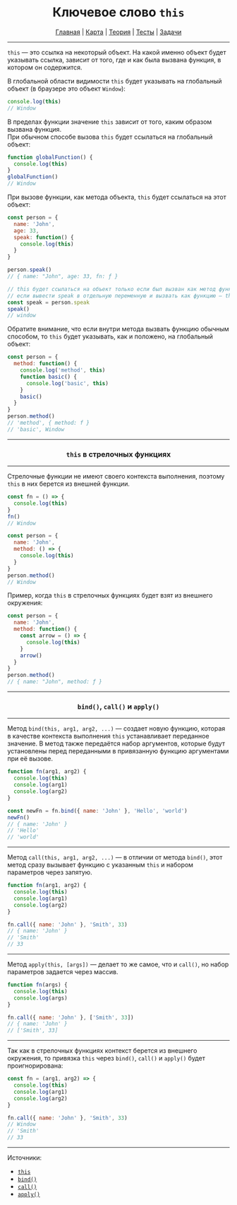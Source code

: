 <div align="center">

# Ключевое слово `this`

[Главная](https://github.com/dollaween/junior-roadmap/)
|
[Карта](/roadmap/README.md)
|
[Теория](/theory/README.md)
|
[Тесты](/tests/README.md)
|
[Задачи](/tasks/README.md)

</div>

---

`this` — это ссылка на некоторый объект. На какой именно объект будет указывать ссылка, зависит от того, где и как была вызвана функция, в котором он содержится.

В глобальной области видимости `this` будет указывать на глобальный объект (в браузере это объект `Window`):
```js
console.log(this)
// Window
```

В пределах функции значение `this` зависит от того, каким образом вызвана функция.  
При обычном способе вызова `this` будет ссылаться на глобальный объект:
```js
function globalFunction() {
  console.log(this)
}
globalFunction()
// Window
```

При вызове функции, как метода объекта, `this` будет ссылаться на этот объект:
```js
const person = {
  name: 'John',
  age: 33,
  speak: function() {
    console.log(this)
  }
}

person.speak()
// { name: "John", age: 33, fn: ƒ }

// this будет ссылаться на объект только если был вызван как метод функции.
// если вывести speak в отдельную переменную и вызвать как функцию — this потеряет связь с объектом
const speak = person.speak
speak()
// window
```

Обратите внимание, что если внутри метода вызвать функцию обычным способом, то `this` будет указывать, как и положено, на глобальный объект:
```js
const person = {
  method: function() {
    console.log('method', this)
    function basic() {
      console.log('basic', this)
    }
    basic()
  }
}
person.method()
// 'method', { method: f }
// 'basic', Window
```

---


<div align="center">

### `this` в стрелочных функциях

</div>

---

Стрелочные функции не имеют своего контекста выполнения, поэтому `this` в них берется из внешней функции.

```js
const fn = () => {
  console.log(this)
}
fn()
// Window
```

```js
const person = {
  name: 'John',
  method: () => {
    console.log(this)
  }
}
person.method()
// Window
```

Пример, когда `this` в стрелочных функциях будет взят из внешнего окружения:
```js
const person = {
  name: 'John',
  method: function() {
    const arrow = () => {
      console.log(this)
    }
    arrow()
  }
}
person.method()
// { name: "John", method: ƒ }
```

---

<div align="center">

### `bind()`, `call()` и `apply()`

</div>

---

Метод `bind(this, arg1, arg2, ...)` — создает новую функцию, которая в качестве контекста выполнения `this` устанавливает переданное значение. В метод также передаётся набор аргументов, которые будут установлены перед переданными в привязанную функцию аргументами при её вызове.

```js
function fn(arg1, arg2) {
  console.log(this)
  console.log(arg1)
  console.log(arg2)
}

const newFn = fn.bind({ name: 'John' }, 'Hello', 'world')
newFn()
// { name: 'John' }
// 'Hello'
// 'world'
```

---

Метод `call(this, arg1, arg2, ...)` — в отличии от метода `bind()`, этот метод сразу вызывает функцию с указанным `this` и набором параметров через запятую.
```js
function fn(arg1, arg2) {
  console.log(this)
  console.log(arg1)
  console.log(arg2)
}

fn.call({ name: 'John' }, 'Smith', 33)
// { name: 'John' }
// 'Smith'
// 33
```

---

Метод `apply(this, [args])` — делает то же самое, что и `call()`, но набор параметров задается через массив.
```js
function fn(args) {
  console.log(this)
  console.log(args)
}

fn.call({ name: 'John' }, ['Smith', 33])
// { name: 'John' }
// ['Smith', 33]
```

---

Так как в стрелочных функциях контекст берется из внешнего окружения, то привязка `this` через `bind()`, `call()` и `apply()` будет проигнорирована:
```js
const fn = (arg1, arg2) => {
  console.log(this)
  console.log(arg1)
  console.log(arg2)
}

fn.call({ name: 'John' }, 'Smith', 33)
// Window
// 'Smith'
// 33
```

---

Источники:
* [`this`](https://developer.mozilla.org/ru/docs/Web/JavaScript/Reference/Operators/this)
* [`bind()`](https://developer.mozilla.org/ru/docs/Web/JavaScript/Reference/Global_Objects/Function/bind)
* [`call()`](https://developer.mozilla.org/ru/docs/Web/JavaScript/Reference/Global_Objects/Function/call)
* [`apply()`](https://developer.mozilla.org/ru/docs/Web/JavaScript/Reference/Global_Objects/Function/apply)
